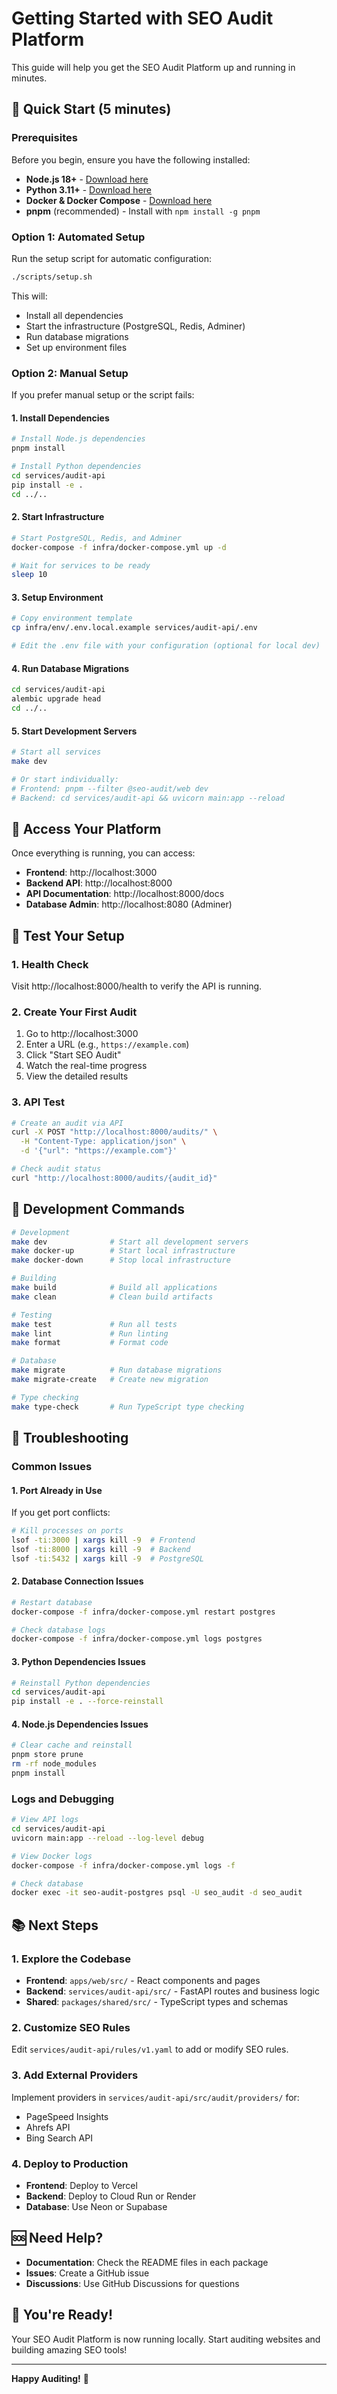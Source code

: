 # Getting Started with SEO Audit Platform

This guide will help you get the SEO Audit Platform up and running in minutes.

## 🚀 Quick Start (5 minutes)

### Prerequisites

Before you begin, ensure you have the following installed:

- **Node.js 18+** - [Download here](https://nodejs.org/)
- **Python 3.11+** - [Download here](https://python.org/)
- **Docker & Docker Compose** - [Download here](https://docker.com/)
- **pnpm** (recommended) - Install with `npm install -g pnpm`

### Option 1: Automated Setup

Run the setup script for automatic configuration:

```bash
./scripts/setup.sh
```

This will:
- Install all dependencies
- Start the infrastructure (PostgreSQL, Redis, Adminer)
- Run database migrations
- Set up environment files

### Option 2: Manual Setup

If you prefer manual setup or the script fails:

#### 1. Install Dependencies

```bash
# Install Node.js dependencies
pnpm install

# Install Python dependencies
cd services/audit-api
pip install -e .
cd ../..
```

#### 2. Start Infrastructure

```bash
# Start PostgreSQL, Redis, and Adminer
docker-compose -f infra/docker-compose.yml up -d

# Wait for services to be ready
sleep 10
```

#### 3. Setup Environment

```bash
# Copy environment template
cp infra/env/.env.local.example services/audit-api/.env

# Edit the .env file with your configuration (optional for local dev)
```

#### 4. Run Database Migrations

```bash
cd services/audit-api
alembic upgrade head
cd ../..
```

#### 5. Start Development Servers

```bash
# Start all services
make dev

# Or start individually:
# Frontend: pnpm --filter @seo-audit/web dev
# Backend: cd services/audit-api && uvicorn main:app --reload
```

## 🎯 Access Your Platform

Once everything is running, you can access:

- **Frontend**: http://localhost:3000
- **Backend API**: http://localhost:8000
- **API Documentation**: http://localhost:8000/docs
- **Database Admin**: http://localhost:8080 (Adminer)

## 🧪 Test Your Setup

### 1. Health Check

Visit http://localhost:8000/health to verify the API is running.

### 2. Create Your First Audit

1. Go to http://localhost:3000
2. Enter a URL (e.g., `https://example.com`)
3. Click "Start SEO Audit"
4. Watch the real-time progress
5. View the detailed results

### 3. API Test

```bash
# Create an audit via API
curl -X POST "http://localhost:8000/audits/" \
  -H "Content-Type: application/json" \
  -d '{"url": "https://example.com"}'

# Check audit status
curl "http://localhost:8000/audits/{audit_id}"
```

## 🔧 Development Commands

```bash
# Development
make dev              # Start all development servers
make docker-up        # Start local infrastructure
make docker-down      # Stop local infrastructure

# Building
make build            # Build all applications
make clean            # Clean build artifacts

# Testing
make test             # Run all tests
make lint             # Run linting
make format           # Format code

# Database
make migrate          # Run database migrations
make migrate-create   # Create new migration

# Type checking
make type-check       # Run TypeScript type checking
```

## 🐛 Troubleshooting

### Common Issues

#### 1. Port Already in Use

If you get port conflicts:

```bash
# Kill processes on ports
lsof -ti:3000 | xargs kill -9  # Frontend
lsof -ti:8000 | xargs kill -9  # Backend
lsof -ti:5432 | xargs kill -9  # PostgreSQL
```

#### 2. Database Connection Issues

```bash
# Restart database
docker-compose -f infra/docker-compose.yml restart postgres

# Check database logs
docker-compose -f infra/docker-compose.yml logs postgres
```

#### 3. Python Dependencies Issues

```bash
# Reinstall Python dependencies
cd services/audit-api
pip install -e . --force-reinstall
```

#### 4. Node.js Dependencies Issues

```bash
# Clear cache and reinstall
pnpm store prune
rm -rf node_modules
pnpm install
```

### Logs and Debugging

```bash
# View API logs
cd services/audit-api
uvicorn main:app --reload --log-level debug

# View Docker logs
docker-compose -f infra/docker-compose.yml logs -f

# Check database
docker exec -it seo-audit-postgres psql -U seo_audit -d seo_audit
```

## 📚 Next Steps

### 1. Explore the Codebase

- **Frontend**: `apps/web/src/` - React components and pages
- **Backend**: `services/audit-api/src/` - FastAPI routes and business logic
- **Shared**: `packages/shared/src/` - TypeScript types and schemas

### 2. Customize SEO Rules

Edit `services/audit-api/rules/v1.yaml` to add or modify SEO rules.

### 3. Add External Providers

Implement providers in `services/audit-api/src/audit/providers/` for:
- PageSpeed Insights
- Ahrefs API
- Bing Search API

### 4. Deploy to Production

- **Frontend**: Deploy to Vercel
- **Backend**: Deploy to Cloud Run or Render
- **Database**: Use Neon or Supabase

## 🆘 Need Help?

- **Documentation**: Check the README files in each package
- **Issues**: Create a GitHub issue
- **Discussions**: Use GitHub Discussions for questions

## 🎉 You're Ready!

Your SEO Audit Platform is now running locally. Start auditing websites and building amazing SEO tools!

---

**Happy Auditing!** 🚀
